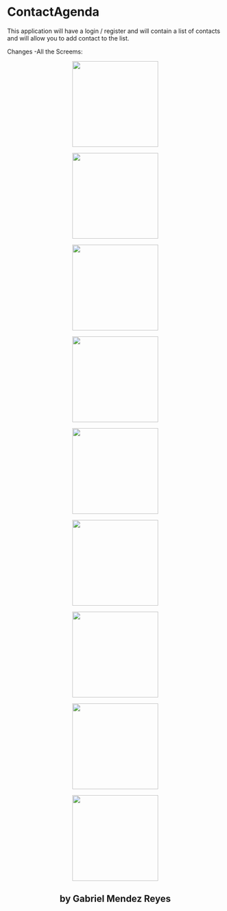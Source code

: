 # ContactAgenda
This application will have a login / register and will contain a list of contacts and will allow you to add contact to the list.

Changes
-All the Screems:

<p align="center">
<img  width="200" src="/ScreenShots/Pantalla01.jpg"/>
</p>

<p align="center">
<img  width="200" src="/ScreenShots/Pantalla02.jpg"/>
</p>

<p align="center">
<img  width="200" src="/ScreenShots/Pantalla03.jpg"/>
</p>

<p align="center">
<img  width="200" src="/ScreenShots/Pantalla04.jpg"/>
</p>

<p align="center">
<img  width="200" src="/ScreenShots/Pantalla05.jpg"/>
</p>

<p align="center">
<img  width="200" src="/ScreenShots/Pantalla06.jpg"/>
</p>

<p align="center">
<img  width="200" src="/ScreenShots/Pantalla07.jpg"/>
</p>

<p align="center">
<img  width="200" src="/ScreenShots/Pantalla08.jpg"/>
</p>

<p align="center">
<img  width="200" src="/ScreenShots/Pantalla09.jpg"/>
</p>

<h2 align="center">by Gabriel Mendez Reyes</h2>

